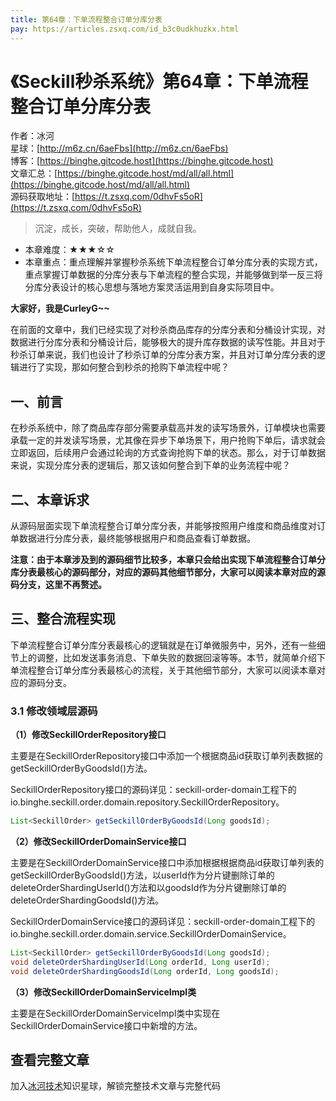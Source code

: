 ```yaml
---
title: 第64章：下单流程整合订单分库分表
pay: https://articles.zsxq.com/id_b3c0udkhuzkx.html
---
```


# 《Seckill秒杀系统》第64章：下单流程整合订单分库分表

作者：冰河
<br/>星球：[http://m6z.cn/6aeFbs](http://m6z.cn/6aeFbs)
<br/>博客：[https://binghe.gitcode.host](https://binghe.gitcode.host)
<br/>文章汇总：[https://binghe.gitcode.host/md/all/all.html](https://binghe.gitcode.host/md/all/all.html)
<br/>源码获取地址：[https://t.zsxq.com/0dhvFs5oR](https://t.zsxq.com/0dhvFs5oR)

> 沉淀，成长，突破，帮助他人，成就自我。

* 本章难度：★★★☆☆
* 本章重点：重点理解并掌握秒杀系统下单流程整合订单分库分表的实现方式，重点掌握订单数据的分库分表与下单流程的整合实现，并能够做到举一反三将分库分表设计的核心思想与落地方案灵活运用到自身实际项目中。

**大家好，我是CurleyG~~**

在前面的文章中，我们已经实现了对秒杀商品库存的分库分表和分桶设计实现，对数据进行分库分表和分桶设计后，能够极大的提升库存数据的读写性能。并且对于秒杀订单来说，我们也设计了秒杀订单的分库分表方案，并且对订单分库分表的逻辑进行了实现，那如何整合到秒杀的抢购下单流程中呢？

## 一、前言

在秒杀系统中，除了商品库存部分需要承载高并发的读写场景外，订单模块也需要承载一定的并发读写场景，尤其像在异步下单场景下，用户抢购下单后，请求就会立即返回，后续用户会通过轮询的方式查询抢购下单的状态。那么，对于订单数据来说，实现分库分表的逻辑后，那又该如何整合到下单的业务流程中呢？

## 二、本章诉求

从源码层面实现下单流程整合订单分库分表，并能够按照用户维度和商品维度对订单数据进行分库分表，最终能够根据用户和商品查看订单数据。

**注意：由于本章涉及到的源码细节比较多，本章只会给出实现下单流程整合订单分库分表最核心的源码部分，对应的源码其他细节部分，大家可以阅读本章对应的源码分支，这里不再赘述。**

## 三、整合流程实现

下单流程整合订单分库分表最核心的逻辑就是在订单微服务中，另外，还有一些细节上的调整，比如发送事务消息、下单失败的数据回滚等等。本节，就简单介绍下单流程整合订单分库分表最核心的流程，关于其他细节部分，大家可以阅读本章对应的源码分支。

### 3.1 修改领域层源码

**（1）修改SeckillOrderRepository接口**

主要是在SeckillOrderRepository接口中添加一个根据商品id获取订单列表数据的getSeckillOrderByGoodsId()方法。

SeckillOrderRepository接口的源码详见：seckill-order-domain工程下的io.binghe.seckill.order.domain.repository.SeckillOrderRepository。

```java
List<SeckillOrder> getSeckillOrderByGoodsId(Long goodsId);
```

**（2）修改SeckillOrderDomainService接口**

主要是在SeckillOrderDomainService接口中添加根据根据商品id获取订单列表的getSeckillOrderByGoodsId()方法，以userId作为分片键删除订单的deleteOrderShardingUserId()方法和以goodsId作为分片键删除订单的deleteOrderShardingGoodsId()方法。

SeckillOrderDomainService接口的源码详见：seckill-order-domain工程下的io.binghe.seckill.order.domain.service.SeckillOrderDomainService。

```java
List<SeckillOrder> getSeckillOrderByGoodsId(Long goodsId);
void deleteOrderShardingUserId(Long orderId, Long userId);
void deleteOrderShardingGoodsId(Long orderId, Long goodsId);
```

**（3）修改SeckillOrderDomainServiceImpl类**

主要是在SeckillOrderDomainServiceImpl类中实现在SeckillOrderDomainService接口中新增的方法。

## 查看完整文章

加入[冰河技术](http://m6z.cn/6aeFbs)知识星球，解锁完整技术文章与完整代码
